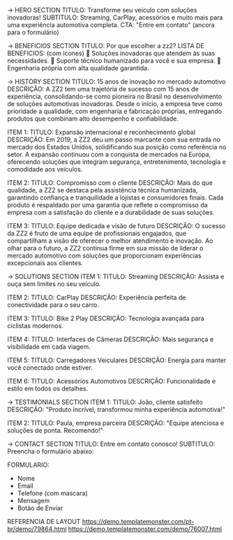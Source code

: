 -> HERO SECTION
TITULO: Transforme seu veículo com soluções inovadoras!
SUBTITULO: Streaming, CarPlay, acessórios e muito mais para uma experiência automotiva completa.
CTA: "Entre em contato" (ancora para o formulário)

-> BENEFICIOS SECTION
TITULO: Por que escolher a zz2?
LISTA DE BENEFICIOS: (com icones)
🚗 Soluções inovadoras que atendem às suas necessidades.
🤝 Suporte técnico humanizado para você e sua empresa.
🔧 Engenharia própria com alta qualidade garantida.

-> HISTORY SECTION
TITULO: 15 anos de inovação no mercado automotivo
DESCRIÇÃO: A ZZ2 tem uma trajetória de sucesso com 15 anos de experiência, consolidando-se como pioneira no
Brasil no desenvolvimento de soluções automotivas inovadoras. Desde o início, a empresa teve como prioridade
a qualidade, com engenharia e fabricação próprias, entregando produtos que combinam alto desempenho e confiabilidade.

ITEM 1:
TITULO: Expansão internacional e reconhecimento global
DESCRIÇÃO: Em 2019, a ZZ2 deu um passo marcante com sua entrada no mercado dos Estados Unidos,
solidificando sua posição como referência no setor. A expansão continuou com a conquista de mercados na
Europa, oferecendo soluções que integram segurança, entretenimento, tecnologia e comodidade aos veículos.

ITEM 2:
TITULO: Compromisso com o cliente
DESCRIÇÃO: Mais do que qualidade, a ZZ2 se destaca pela assistência técnica humanizada, garantindo
confiança e tranquilidade a lojistas e consumidores finais. Cada produto é respaldado por uma garantia
que reflete o compromisso da empresa com a satisfação do cliente e a durabilidade de suas soluções.

ITEM 3:
TITULO: Equipe dedicada e visão de futuro
DESCRIÇÃO: O sucesso da ZZ2 é fruto de uma equipe de profissionais engajados, que compartilham a visão
de oferecer o melhor atendimento e inovação. Ao olhar para o futuro, a ZZ2 continua firme em sua missão
de liderar o mercado automotivo com soluções que proporcionam experiências excepcionais aos clientes.

-> SOLUTIONS SECTION
ITEM 1:
TITULO: Streaming
DESCRIÇÃO: Assista e ouça sem limites no seu veículo.

ITEM 2:
TITULO: CarPlay
DESCRIÇÃO: Experiência perfeita de conectividade para o seu carro.

ITEM 3:
TITULO: Bike 2 Play
DESCRIÇÃO: Tecnologia avançada para ciclistas modernos.

ITEM 4:
TITULO: Interfaces de Câmeras
DESCRIÇÃO: Mais segurança e visibilidade em cada viagem.

ITEM 5:
TITULO: Carregadores Veiculares
DESCRIÇÃO: Energia para manter você conectado onde estiver.

ITEM 6:
TITULO: Acessórios Automotivos
DESCRIÇÃO: Funcionalidade e estilo em todos os detalhes.

-> TESTIMONIALS SECTION
ITEM 1:
TITULO: João, cliente satisfeito
DESCRIÇÃO: "Produto incrível, transformou minha experiência automotiva!"

ITEM 2:
TITULO: Paula, empresa parceira
DESCRIÇÃO: "Equipe atenciosa e soluções de ponta. Recomendo!"

-> CONTACT SECTION
TITULO: Entre em contato conosco!
SUBTITULO: Preencha o formulário abaixo:

FORMULARIO:

- Nome
- Email
- Telefone (com mascara)
- Mensagem
- Botão de Enviar

REFERENCIA DE LAYOUT
https://demo.templatemonster.com/pt-br/demo/79864.html
https://demo.templatemonster.com/demo/76007.html
